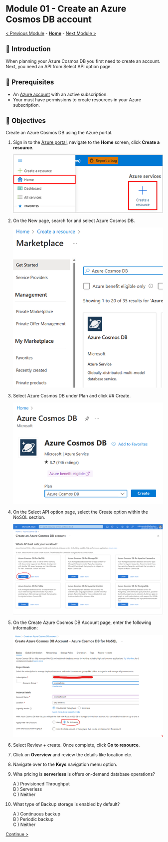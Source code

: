 # Module 01 - Create an Azure Cosmos DB account

[< Previous Module](../README.md) - **[Home](../README.md)** - [Next Module >](../modules/module02a.md)

## :loudspeaker: Introduction

When planning your Azure Cosmos DB you first need to create an account. Next, you need an API from Select API option page.

## :thinking: Prerequisites

* An [Azure account](https://azure.microsoft.com/free/) with an active subscription.
* Your must have permissions to create resources in your Azure subscription.

## :dart: Objectives

Create an Azure Cosmos DB using the Azure portal.

1. Sign in to the [Azure portal](https://portal.azure.com), navigate to the **Home** screen, click **Create a resource**.

    ![Create a Resource](../images/module01/01.01-create-resource.png)  

2. On the New page, search for and select Azure Cosmos DB.

    ![Create Cosmos DB Resource](../images/module01/CreateCosmosAcct.png)

3. Select Azure Cosmos DB under Plan and click ## Create.  
    
    ![Create Cosmos DB Resource](../images/module01/CreateCosmosAcctPlan.png)
    

4. On the Select API option page, select the Create option within the NoSQL section.

    ![SelectAPI](../images/module01/choose-api.png)

5. On the Create Azure Cosmos DB Account page, enter the following information:

    ![Create Cosmos DB Account](../images/module01/CosmosAcctDetails.png)

6. Select Review + create. Once complete, click **Go to resource**.

7. Click on **Overview** and review the details like location etc.

8.  Navigate over to the **Keys** navigation menu option.

1. Wha pricing is **serverless** is offers on-demand database operations?

    A ) Provisioned Throughput  
    B ) Serverless   
    C ) Neither

2. What type of Backup storage is enabled by default?

    A ) Continuous backup  
    B ) Periodic backup  
    C ) Neither


[Continue >](../modules/module02a.md)
